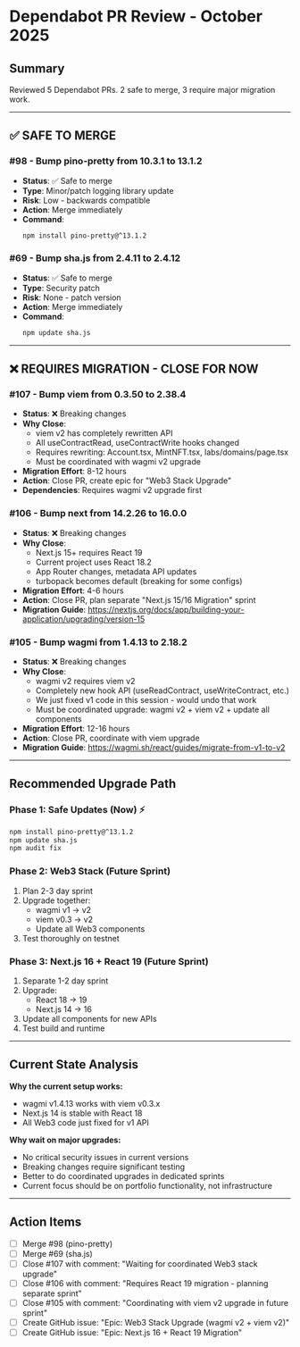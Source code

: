 # Dependabot PR Review - October 2025

## Summary
Reviewed 5 Dependabot PRs. 2 safe to merge, 3 require major migration work.

---

## ✅ SAFE TO MERGE

### #98 - Bump pino-pretty from 10.3.1 to 13.1.2
- **Status**: ✅ Safe to merge
- **Type**: Minor/patch logging library update
- **Risk**: Low - backwards compatible
- **Action**: Merge immediately
- **Command**: 
  ```bash
  npm install pino-pretty@^13.1.2
  ```

### #69 - Bump sha.js from 2.4.11 to 2.4.12
- **Status**: ✅ Safe to merge
- **Type**: Security patch
- **Risk**: None - patch version
- **Action**: Merge immediately
- **Command**:
  ```bash
  npm update sha.js
  ```

---

## ❌ REQUIRES MIGRATION - CLOSE FOR NOW

### #107 - Bump viem from 0.3.50 to 2.38.4
- **Status**: ❌ Breaking changes
- **Why Close**:
  - viem v2 has completely rewritten API
  - All useContractRead, useContractWrite hooks changed
  - Requires rewriting: Account.tsx, MintNFT.tsx, labs/domains/page.tsx
  - Must be coordinated with wagmi v2 upgrade
- **Migration Effort**: 8-12 hours
- **Action**: Close PR, create epic for "Web3 Stack Upgrade"
- **Dependencies**: Requires wagmi v2 upgrade first

### #106 - Bump next from 14.2.26 to 16.0.0
- **Status**: ❌ Breaking changes
- **Why Close**:
  - Next.js 15+ requires React 19
  - Current project uses React 18.2
  - App Router changes, metadata API updates
  - turbopack becomes default (breaking for some configs)
- **Migration Effort**: 4-6 hours
- **Action**: Close PR, plan separate "Next.js 15/16 Migration" sprint
- **Migration Guide**: https://nextjs.org/docs/app/building-your-application/upgrading/version-15

### #105 - Bump wagmi from 1.4.13 to 2.18.2
- **Status**: ❌ Breaking changes
- **Why Close**:
  - wagmi v2 requires viem v2
  - Completely new hook API (useReadContract, useWriteContract, etc.)
  - We just fixed v1 code in this session - would undo that work
  - Must be coordinated upgrade: wagmi v2 + viem v2 + update all components
- **Migration Effort**: 12-16 hours
- **Action**: Close PR, coordinate with viem upgrade
- **Migration Guide**: https://wagmi.sh/react/guides/migrate-from-v1-to-v2

---

## Recommended Upgrade Path

### Phase 1: Safe Updates (Now) ⚡
```bash
npm install pino-pretty@^13.1.2
npm update sha.js
npm audit fix
```

### Phase 2: Web3 Stack (Future Sprint)
1. Plan 2-3 day sprint
2. Upgrade together:
   - wagmi v1 → v2
   - viem v0.3 → v2
   - Update all Web3 components
3. Test thoroughly on testnet

### Phase 3: Next.js 16 + React 19 (Future Sprint)
1. Separate 1-2 day sprint
2. Upgrade:
   - React 18 → 19
   - Next.js 14 → 16
3. Update all components for new APIs
4. Test build and runtime

---

## Current State Analysis

**Why the current setup works:**
- wagmi v1.4.13 works with viem v0.3.x
- Next.js 14 is stable with React 18
- All Web3 code just fixed for v1 API

**Why wait on major upgrades:**
- No critical security issues in current versions
- Breaking changes require significant testing
- Better to do coordinated upgrades in dedicated sprints
- Current focus should be on portfolio functionality, not infrastructure

---

## Action Items

- [ ] Merge #98 (pino-pretty)
- [ ] Merge #69 (sha.js)
- [ ] Close #107 with comment: "Waiting for coordinated Web3 stack upgrade"
- [ ] Close #106 with comment: "Requires React 19 migration - planning separate sprint"
- [ ] Close #105 with comment: "Coordinating with viem v2 upgrade in future sprint"
- [ ] Create GitHub issue: "Epic: Web3 Stack Upgrade (wagmi v2 + viem v2)"
- [ ] Create GitHub issue: "Epic: Next.js 16 + React 19 Migration"
